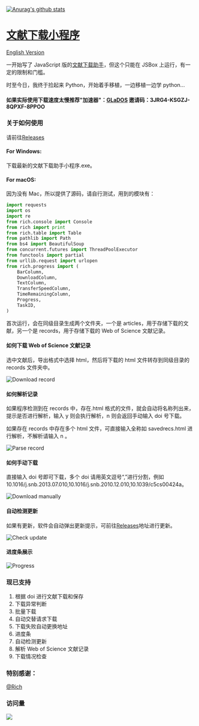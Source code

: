 [![Anurag's github stats](https://github-readme-stats.vercel.app/api?username=evilbutcher)](https://github.com/anuraghazra/github-readme-stats)

# [文献下载小程序](https://github.com/evilbutcher/Python/tree/master/ArticlesHelper)

[English Version](https://github.com/evilbutcher/Python/blob/master/README_EN.md)

一开始写了 JavaScript 版的[文献下载助手](https://github.com/evilbutcher/Code/tree/master/%E6%96%87%E7%8C%AE%E4%B8%8B%E8%BD%BD/%E6%96%87%E7%8C%AE%E4%B8%8B%E8%BD%BD%E5%8A%A9%E6%89%8B)，但这个只能在 JSBox 上运行，有一定的限制和门槛。

时至今日，我终于捡起来 Python，开始着手移植，一边移植一边学 python...

#### 如果实际使用下载速度太慢推荐"加速器"：[GLaDOS](https://github.com/glados-network/GLaDOS) 邀请码：3JRG4-KSGZJ-8QPXF-8PPOO

### 关于如何使用

请前往[Releases](https://github.com/evilbutcher/Python/releases)

#### For Windows:

下载最新的文献下载助手小程序.exe。

#### For macOS:

因为没有 Mac，所以提供了源码，请自行测试，用到的模块有：

```python
import requests
import os
import re
from rich.console import Console
from rich import print
from rich.table import Table
from pathlib import Path
from bs4 import BeautifulSoup
from concurrent.futures import ThreadPoolExecutor
from functools import partial
from urllib.request import urlopen
from rich.progress import (
    BarColumn,
    DownloadColumn,
    TextColumn,
    TransferSpeedColumn,
    TimeRemainingColumn,
    Progress,
    TaskID,
)
```

首次运行，会在同级目录生成两个文件夹，一个是 articles，用于存储下载的文献，另一个是 records，用于存储下载的 Web of Science 文献记录。

#### 如何下载 Web of Science 文献记录

选中文献后，导出格式中选择 html，然后将下载的 html 文件转存到同级目录的 records 文件夹中。

![Download record](https://github.com/evilbutcher/Python/blob/master/ArticlesHelper/How_to_Use/download_record.gif)

#### 如何解析记录

如果程序检测到在 records 中，存在.html 格式的文件，就会自动将名称列出来，提示是否进行解析，输入 y 则会执行解析，n 则会返回手动输入 doi 号下载。

如果存在 records 中存在多个 html 文件，可直接输入全称如 savedrecs.html 进行解析，不解析请输入 n 。

![Parse record](https://github.com/evilbutcher/Python/blob/master/ArticlesHelper/How_to_Use/parse_records.gif)

#### 如何手动下载

直接输入 doi 号即可下载，多个 doi 请用英文逗号“,”进行分割，例如 10.1016/j.snb.2013.07.010,10.1016/j.snb.2010.12.010,10.1039/c5cs00424a。

![Download manually](https://github.com/evilbutcher/Python/blob/master/ArticlesHelper/How_to_Use/download_manually.gif)

#### 自动检测更新

如果有更新，软件会自动弹出更新提示，可前往[Releases](https://github.com/evilbutcher/Python/releases)地址进行更新。

![Check update](https://github.com/evilbutcher/Python/blob/master/ArticlesHelper/How_to_Use/check_update.gif)

#### 进度条展示

![Progress](https://github.com/evilbutcher/Python/blob/master/ArticlesHelper/How_to_Use/progress.jpg)

### 现已支持

1. 根据 doi 进行文献下载和保存
2. 下载异常判断
3. 批量下载
4. 自动交替请求下载
5. 下载失败自动更换地址
6. 进度条
7. 自动检测更新
8. 解析 Web of Science 文献记录
9. 下载情况检查

### 特别感谢：

[@Rich](https://github.com/willmcgugan/rich)

### 访问量

![](http://profile-counter.glitch.me/evilbutcher/count.svg)

